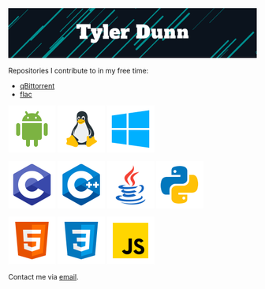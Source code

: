 <img src="assets/tyler.gif" alt="Tyler Dunn">

Repositories I contribute to in my free time:
- <a href="https://github.com/qbittorrent/qBittorrent">qBittorrent</a>
- <a href="https://github.com/xiph/flac">flac</a>

<p>
  <img src="assets/android.svg">
  <img src="assets/linux.svg">
  <img src="assets/windows.svg">
  </p><p>
  <img src="assets/c.svg">
  <img src="assets/c++.svg">
  <img src="assets/java.svg">
  <img src="assets/python.svg">
  </p><p>
  <img src="assets/html5.svg">
  <img src="assets/css3.svg">
  <img src="assets/javascript.svg">
</p>

Contact me via <a href="mailto:contact@tsunami.dev">email</a>.
